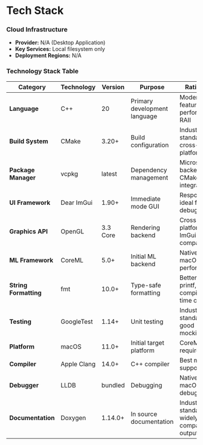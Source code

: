 # Tech Stack

### Cloud Infrastructure

- **Provider:** N/A (Desktop Application)
- **Key Services:** Local filesystem only
- **Deployment Regions:** N/A

### Technology Stack Table

| Category | Technology | Version | Purpose | Rationale |
|----------|------------|---------|---------|-----------|
| **Language** | C++ | 20 | Primary development language | Modern features, performance, RAII |
| **Build System** | CMake | 3.20+ | Build configuration | Industry standard, cross-platform |
| **Package Manager** | vcpkg | latest | Dependency management | Microsoft-backed, CMake integration |
| **UI Framework** | Dear ImGui | 1.90+ | Immediate mode GUI | Responsive, ideal for debug tools |
| **Graphics API** | OpenGL | 3.3 Core | Rendering backend | Cross-platform, ImGui compatible |
| **ML Framework** | CoreML | 5.0+ | Initial ML backend | Native macOS performance |
| **String Formatting** | fmt | 10.0+ | Type-safe formatting | Better than printf, compile-time checks |
| **Testing** | GoogleTest | 1.14+ | Unit testing | Industry standard, good mocking |
| **Platform** | macOS | 11.0+ | Initial target platform | CoreML requirement |
| **Compiler** | Apple Clang | 14.0+ | C++ compiler | Best macOS support |
| **Debugger** | LLDB | bundled | Debugging | Native macOS debugger |
| **Documentation** | Doxygen | 1.14.0+ | In source documentation | Industry standard, widely compatible output |